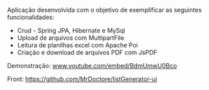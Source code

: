 Aplicação desenvolvida com o objetivo de exemplificar as seguintes funcionalidades:
  - Crud - Spring JPA, Hibernate e MySql
  - Upload de arquivos com MultipartFile
  - Leitura de planilhas excel com Apache Poi
  - Criação e download de arquivos PDF com JsPDF


Demonstração:
www.youtube.com/embed/BdmUmwU0Bco


Front: https://github.com/MrDoctore/listGenerator-ui
